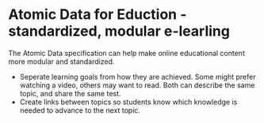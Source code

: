 # Atomic Data for Eduction - standardized, modular e-learling

The Atomic Data specification can help make online educational content more modular and standardized.

- Seperate learning goals from how they are achieved. Some might prefer watching a video, others may want to read. Both can describe the same topic, and share the same test.
- Create links between topics so students know which knowledge is needed to advance to the next topic.
